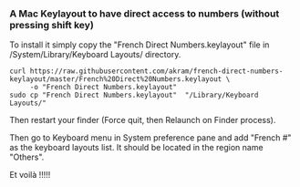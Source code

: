 ### A Mac Keylayout to have direct access to numbers (without pressing shift key)

To install it simply copy the "French Direct Numbers.keylayout" file in /System/Library/Keyboard Layouts/ directory.
```
curl https://raw.githubusercontent.com/akram/french-direct-numbers-keylayout/master/French%20Direct%20Numbers.keylayout \
     -o "French Direct Numbers.keylayout" 
sudo cp "French Direct Numbers.keylayout"  "/Library/Keyboard Layouts/"
```


Then restart your finder (Force quit, then Relaunch on Finder process).

Then go to Keyboard menu in System preference pane and add "French #" as the keyboard layouts list. It should be located in the region name "Others".


Et voilà !!!!!

 
